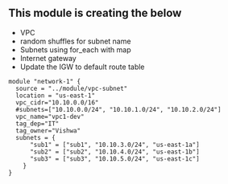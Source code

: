## This module is creating the below 

* VPC 
* random shuffles for subnet name
* Subnets using for_each with map
* Internet gateway 
* Update the IGW to default route table

```
module "network-1" {
  source = "../module/vpc-subnet"
  location = "us-east-1"
  vpc_cidr="10.10.0.0/16"
  #subnets=["10.10.0.0/24", "10.10.1.0/24", "10.10.2.0/24"] 
  vpc_name="vpc1-dev" 
  tag_dep="IT" 
  tag_owner="Vishwa" 
  subnets = {
      "sub1" = ["sub1", "10.10.3.0/24", "us-east-1a"]
      "sub2" = ["sub2", "10.10.4.0/24", "us-east-1b"]
      "sub3" = ["sub3", "10.10.5.0/24", "us-east-1c"]
    }
}
```